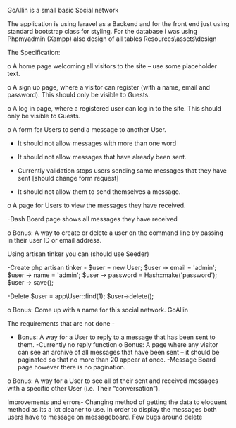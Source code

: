 GoAllin is a small basic Social network

The application is using laravel as a Backend and for the front end just using standard bootstrap class for styling. For the database i was using Phpmyadmin (Xampp) also design of all tables Resources\assets\design 


The Specification:

o A home page welcoming all visitors to the site – use some placeholder text.

o A sign up page, where a visitor can register (with a name, email and password). This should only be visible to Guests.

o A log in page, where a registered user can log in to the site. This should only be visible to Guests.

o A form for Users to send a message to another User.

* It should not allow messages with more than one word

* It should not allow messages that have already been sent.

- Currently validation stops users sending same messages that they have sent [should change form request]

* It should not allow them to send themselves a message.

o A page for Users to view the messages they have received.

-Dash Board page shows all messages they have received 

o Bonus: A way to create or delete a user on the command line by passing in their user ID or email address.

Using artisan tinker you can (should use Seeder)

-Create
php artisan tinker  - 
$user = new User;
$user -> email 	   = 'admin';
$user -> name  	   = 'admin';
$user -> password  = Hash::make('password');
$user -> save();

-Delete 
$user = app\User::find(1);
$user->delete();

o Bonus: Come up with a name for this social network.
GoAllin

The requirements that are not done - 

* Bonus: A way for a User to reply to a message that has been sent to them.
-Currently no reply function
o Bonus: A page where any visitor can see an archive of all messages that have been sent – it should be paginated so that no more than 20 appear at once.
-Message Board page however there is no pagination. 


o Bonus: A way for a User to see all of their sent and received messages with a specific other User (i.e. Their “conversation”).

Improvements and errors- 
Changing method of getting the data to eloquent method as its a lot cleaner to use.
In order to display the messages both users have to message on messageboard.
Few bugs around delete 
